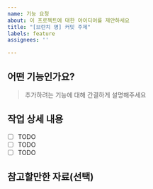 ```yaml
---
name: 기능 요청
about: 이 프로젝트에 대한 아이디어를 제안하세요
title: "[브란치 명] 커밋 주제"
labels: feature
assignees: ''

---
```


## 어떤 기능인가요?

> 추가하려는 기능에 대해 간결하게 설명해주세요

## 작업 상세 내용

- [ ] TODO
- [ ] TODO
- [ ] TODO

## 참고할만한 자료(선택)
